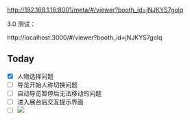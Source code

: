 http://192.168.1.16:8001/meta/#/viewer?booth_id=jNJKYS7goIq

3.0 测试：

http://localhost:3000/#/viewer?booth_id=jNJKYS7goIq

## Today

- [x] 人物选择问题
- [ ] 导览开始人称切换问题
- [ ] 自动导览暂停后无法移动的问题
- [ ] 进入展台后交互提示界面
- [ ] ![](Pasted%20image%2020240424100914.png)